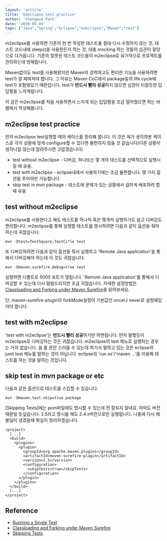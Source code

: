 ```yaml
---
layout: 'article'
title: 'm2eclipse test practice'
author: 'Changwoo Park'
date: '2010-05-04'
tags: ["Java","Spring","Eclipse","m2eclipse","Maven","test"]
---
```


m2eclipse를 사용하면 기존의 한 번 작성한 테스트룰 절대 다시 수정하지 않는 것, 테스트 코드내에 sleep()을 사용한든지 하는 것, 대충 mocking 하는 것들의 습관이 절망으로 다가옵니다. 기존의 잘못된 테스트 코드들이 m2eclipse로 유기적으로 프로젝트를 관리하는데 방해됩니다.

Maven없이도 test를 사용해왔지만 Maven의 강력하고도 편리한 기능을 사용하려면 test가 잘 짜여져야 합니다. 그 이유는 Maven CoC에서 package등의 life cycle에 test가 포함돼있기 때문입니다. test가 **반드시 빨리 성공**하지 않으면 심장이 터질듯한 답답함을 느끼게됩니다.

이 글은 m2eclipse를 처음 사용하면서 느끼게 되는 답답함을 조금 덜어줬으면 하는 바램에서 작성해봅니다.

## m2eclipse test practice

먼저 m2eclipse test실행할 때의 케이스를 정리해 봅니다. 이 것은 제가 생각하본 케이스로 각각 상황에 맞게 configure할 수 있다면 불편하지 않을 것 같습니다(다른 상황이 생각나질 않는데 알려주시면 고맙겠습니다).

 * test without m2eclipse - 디버깅, 하나또는 몇 개의 테스트를 선택적으로 실행시킬 때 유용.
 * test with m2eclipse - eclipse내에서 사용하기에는 조금 붚편합니다. 몇 가지 옵션을 주어야만 가능합니다.
 * skip test in mvn package - 테스트에 문제가 있는 상황에서 급하게 배포하려 할때 유용.

## test without m2eclipse

m2eclipse를 사용한다고 해도 테스트를 하나씩 혹은 몇개씩 실행하기도 쉽고 디버깅도 편리합니다. m2eclipse를 통해 실행할 테스트를 명시하려면 다음과 같이 옵션을 줘야하는데 귀찮습니다:

    mvn -Dtest=TestSquare,TestCi*le test

또 디버깅하려면 다음과 같이 옵션을 줘서 실행하고 'Remote Java application'을 통해서 디버깅해야 하는데 이 것도 귀찮습니다:

    mvn -Dmaven.surefire.debug=true test

실행하면 디폴트로 5005 포트가 열립니다. 'Remote Java application'를 통해서 디버깅할 수 있는데 다시 말씀드리지만 조금 귀찮습니다. 자세한 설정방법은 [Classloading and Forking under Maven Surefire](http://communitymapbuilder.org/display/MAVENUSER/Classloading+and+Forking+under+Maven+Surefire)을 읽어보세요.

단, maven-surefire-plugin의 forkMode설정이 기본값인 once나 never로 설정돼있어야 합니다.

## test with m2eclipse

'test with m2eclipse'는 **반드시 빨리 성공**하기만 하면됩니다. 먼저 말했듯이 m2eclipse로 디버깅하는 것은 귀찮습니다. m2eclipse의 test 메뉴로 실행하는 경우는 거의 없습니다. 음 좀 혼란 스러울 수 있는데 여기서 말하고 있는 것은 eclipse의 junit test 메뉴를 말하는 것이 아닙니다. eclipse의 'run as'/'maven ...'를 이용해 테스트를 하는 것을 말하는 것입니다.

## skip test in mvn package or etc

다음과 같은 옵션으로 테스트를 스킵할 수 있습니다:

    mvn -Dmaven.test.skip=true package

[Skipping Tests]에는 pom파일에도 명시할 수 있는데 전 잘되지 않네요. 아마도 버전때문일 듯싶습니다. 2.5라고 명시를 해도 2.4.x버전으로만 실행됩니다. 나중에 다시 해볼일이 생겼을때 확실히 정리하겠습니다.

    <project>
      [...]
      <build>
        <plugins>
          <plugin>
            <groupId>org.apache.maven.plugins</groupId>
            <artifactId>maven-surefire-plugin</artifactId>
            <version>2.5</version>
            <configuration>
              <skipTests>true</skipTests>
            </configuration>
          </plugin>
        </plugins>
      </build>
      [...]
    </project> 

## Reference

 * [Running a Single Test](http://maven.apache.org/plugins/maven-surefire-plugin/examples/single-test.html)
 * [Classloading and Forking under Maven Surefire](http://communitymapbuilder.org/display/MAVENUSER/Classloading+and+Forking+under+Maven+Surefire)
 * [Skipping Tests](http://maven.apache.org/plugins/maven-surefire-plugin/examples/skipping-test.html)

